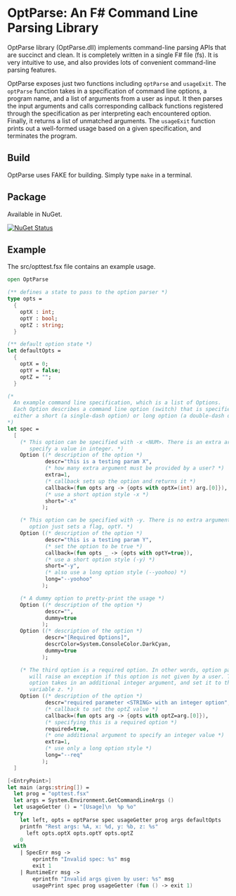 OptParse: An F# Command Line Parsing Library
===============================================

OptParse library (OptParse.dll) implements command-line parsing APIs that are
succinct and clean. It is completely written in a single F# file (fs). It is
very intuitive to use, and also provides lots of convenient command-line parsing
features.

OptParse exposes just two functions including `optParse` and `usageExit`.  The
`optParse` function takes in a specification of command line options, a program
name, and a list of arguments from a user as input. It then parses the input
arguments and calls corresponding callback functions registered through the
specification as per interpreting each encountered option. Finally, it returns a
list of unmatched arguments. The `usageExit` function prints out a well-formed
usage based on a given specification, and terminates the program.

Build
-----
OptParse uses FAKE for building. Simply type `make` in a terminal.

Package
-------
Available in NuGet.

[![NuGet Status](http://img.shields.io/nuget/v/OptParse.svg?style=flat)](https://www.nuget.org/packages/OptParse/)

Example
-------

The src/opttest.fsx file contains an example usage.


```fsharp
open OptParse

(** defines a state to pass to the option parser *)
type opts =
  {
    optX : int;
    optY : bool;
    optZ : string;
  }

(** default option state *)
let defaultOpts =
  {
    optX = 0;
    optY = false;
    optZ = "";
  }

(*
  An example command line specification, which is a list of Options.
  Each Option describes a command line option (switch) that is specified with
  either a short (a single-dash option) or long option (a double-dash option).
*)
let spec =
  [
    (* This option can be specified with -x <NUM>. There is an extra argument to
       specify a value in integer. *)
    Option ((* description of the option *)
            descr="this is a testing param X",
            (* how many extra argument must be provided by a user? *)
            extra=1,
            (* callback sets up the option and returns it *)
            callback=(fun opts arg -> {opts with optX=(int) arg.[0]}),
            (* use a short option style -x *)
            short="-x"
           );

    (* This option can be specified with -y. There is no extra argument. This
       option just sets a flag, optY. *)
    Option ((* description of the option *)
            descr="this is a testing param Y",
            (* set the option to be true *)
            callback=(fun opts _ -> {opts with optY=true}),
            (* use a short option style (-y) *)
            short="-y",
            (* also use a long option style (--yoohoo) *)
            long="--yoohoo"
           );

    (* A dummy option to pretty-print the usage *)
    Option ((* description of the option *)
            descr="",
            dummy=true
           );
    Option ((* description of the option *)
            descr="[Required Options]",
            descrColor=System.ConsoleColor.DarkCyan,
            dummy=true
           );

    (* The third option is a required option. In other words, option parsing
       will raise an exception if this option is not given by a user. This
       option takes in an additional integer argument, and set it to the global
       variable z. *)
    Option ((* description of the option *)
            descr="required parameter <STRING> with an integer option",
            (* callback to set the optZ value *)
            callback=(fun opts arg -> {opts with optZ=arg.[0]}),
            (* specifying this is a required option *)
            required=true,
            (* one additional argument to specify an integer value *)
            extra=1,
            (* use only a long option style *)
            long="--req"
           );
  ]

[<EntryPoint>]
let main (args:string[]) =
  let prog = "opttest.fsx"
  let args = System.Environment.GetCommandLineArgs ()
  let usageGetter () = "[Usage]\n  %p %o"
  try
    let left, opts = optParse spec usageGetter prog args defaultOpts
    printfn "Rest args: %A, x: %d, y: %b, z: %s"
      left opts.optX opts.optY opts.optZ
    0
  with
    | SpecErr msg ->
        eprintfn "Invalid spec: %s" msg
        exit 1
    | RuntimeErr msg ->
        eprintfn "Invalid args given by user: %s" msg
        usagePrint spec prog usageGetter (fun () -> exit 1)
```
